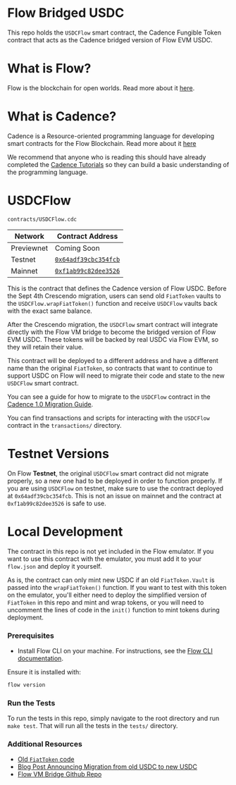 # Flow Bridged USDC

This repo holds the `USDCFlow` smart contract, the Cadence 
Fungible Token contract that acts as the Cadence bridged version of
Flow EVM USDC.

# What is Flow?

Flow is the blockchain for open worlds. Read more about it [here](https://www.flow.com/).

# What is Cadence?

Cadence is a Resource-oriented programming language 
for developing smart contracts for the Flow Blockchain.
Read more about it [here](https://www.cadence-lang.org)

We recommend that anyone who is reading this should have already
completed the [Cadence Tutorials](https://cadence-lang.org/docs/tutorial/first-steps) 
so they can build a basic understanding of the programming language.

# USDCFlow

`contracts/USDCFlow.cdc`

| Network       | Contract Address     |
| ------------- | -------------------- |
| Previewnet    | Coming Soon |
| Testnet       | [`0x64adf39cbc354fcb`](https://contractbrowser.com/A.64adf39cbc354fcb.USDCFlow) |
| Mainnet       | [`0xf1ab99c82dee3526`](https://contractbrowser.com/A.f1ab99c82dee3526.USDCFlow) |

This is the contract that defines the Cadence version of Flow USDC. 
Before the Sept 4th Crescendo migration, users can send
old `FiatToken` vaults to the `USDCFlow.wrapFiatToken()` function
and receive `USDCFlow` vaults back with the exact same balance.

After the Crescendo migration, the `USDCFlow` smart contract
will integrate directly with the Flow VM bridge to become
the bridged version of Flow EVM USDC. These tokens will be backed
by real USDC via Flow EVM, so they will retain their value.

This contract will be deployed to a different address
and have a different name than the original `FiatToken`,
so contracts that want to continue to support USDC on Flow
will need to migrate their code and state to the new `USDCFlow`
smart contract.

You can see a guide for how to migrate to the `USDCFlow` contract
in the [Cadence 1.0 Migration Guide](https://cadence-lang.org/docs/cadence-migration-guide/).

You can find transactions and scripts for interacting with the `USDCFlow` contract in the `transactions/` directory.

# Testnet Versions

On Flow **Testnet**, the original `USDCFlow` smart contract did not migrate properly,
so a new one had to be deployed in order to function properly. If you are using
`USDCFlow` on testnet, make sure to use the contract deployed at `0x64adf39cbc354fcb`.
This is not an issue on mainnet and the contract at `0xf1ab99c82dee3526` is safe to use.

# Local Development

The contract in this repo is not yet included in the Flow emulator.
If you want to use this contract with the emulator,
you must add it to your `flow.json` and deploy it yourself.

As is, the contract can only mint new USDC if an old `FiatToken.Vault`
is passed into the `wrapFiatToken()` function. If you want to 
test with this token on the emulator, you'll either need
to deploy the simplified version of `FiatToken`
in this repo and mint and wrap tokens,
or you will need to uncomment the lines of code
in the `init()` function to mint tokens during deployment.

### Prerequisites

- Install Flow CLI on your machine. For instructions, see the [Flow CLI documentation](https://developers.flow.com/tools/flow-cli/install).

Ensure it is installed with:

```sh
flow version
```

### Run the Tests

To run the tests in this repo, simply navigate
to the root directory and run `make test`.
That will run all the tests in the `tests/` directory.

### Additional Resources

- [Old `FiatToken` code](https://github.com/flow-usdc/flow-usdc)
- [Blog Post Announcing Migration from old USDC to new USDC](https://www.flow.com/post/stablecoins-on-flow-evolving-for-interoperability)
- [Flow VM Bridge Github Repo](https://github.com/onflow/flow-evm-bridge/tree/main)